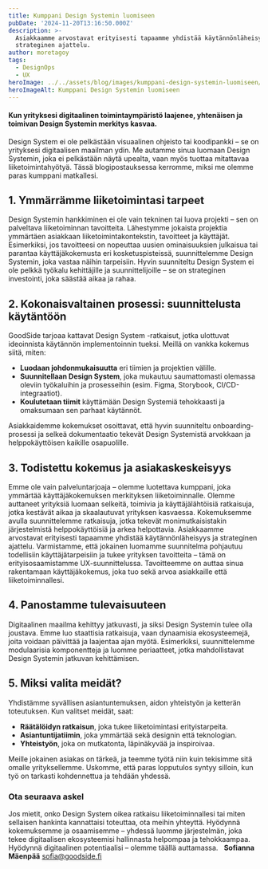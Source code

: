 ```yaml
---
title: Kumppani Design Systemin luomiseen
pubDate: '2024-11-20T13:16:50.000Z'
description: >-
  Asiakkaamme arvostavat erityisesti tapaamme yhdistää käytännönläheisyys ja
  strateginen ajattelu.
author: moretagoy
tags:
  - DesignOps
  - UX
heroImage: ../../assets/blog/images/kumppani-design-systemin-luomiseen/featured.webp
heroImageAlt: Kumppani Design Systemin luomiseen
---
```


#### Kun yrityksesi digitaalinen toimintaympäristö laajenee, yhtenäisen ja toimivan Design Systemin merkitys kasvaa.

Design System ei ole pelkästään visuaalinen ohjeisto tai koodipankki – se on yrityksesi digitaalisen maailman ydin. Me autamme sinua luomaan Design Systemin, joka ei pelkästään näytä upealta, vaan myös tuottaa mitattavaa liiketoimintahyötyä. Tässä blogipostauksessa kerromme, miksi me olemme paras kumppani matkallesi.

## 1\. Ymmärrämme liiketoimintasi tarpeet

Design Systemin hankkiminen ei ole vain tekninen tai luova projekti – sen on palveltava liiketoiminnan tavoitteita. Lähestymme jokaista projektia ymmärtäen asiakkaan liiketoimintakontekstin, tavoitteet ja käyttäjät. Esimerkiksi, jos tavoitteesi on nopeuttaa uusien ominaisuuksien julkaisua tai parantaa käyttäjäkokemusta eri kosketuspisteissä, suunnittelemme Design Systemin, joka vastaa näihin tarpeisiin. Hyvin suunniteltu Design System ei ole pelkkä työkalu kehittäjille ja suunnittelijoille – se on strateginen investointi, joka säästää aikaa ja rahaa.

## 2\. Kokonaisvaltainen prosessi: suunnittelusta käytäntöön

GoodSide tarjoaa kattavat Design System -ratkaisut, jotka ulottuvat ideoinnista käytännön implementoinnin tueksi. Meillä on vankka kokemus siitä, miten:

-   **Luodaan johdonmukaisuutta** eri tiimien ja projektien välille.
-   **Suunnitellaan Design System**, joka mukautuu saumattomasti olemassa oleviin työkaluihin ja prosesseihin (esim. Figma, Storybook, CI/CD-integraatiot).
-   **Koulutetaan tiimit** käyttämään Design Systemiä tehokkaasti ja omaksumaan sen parhaat käytännöt.

Asiakkaidemme kokemukset osoittavat, että hyvin suunniteltu onboarding-prosessi ja selkeä dokumentaatio tekevät Design Systemistä arvokkaan ja helppokäyttöisen kaikille osapuolille.

## 3\. Todistettu kokemus ja asiakaskeskeisyys

Emme ole vain palveluntarjoaja – olemme luotettava kumppani, joka ymmärtää käyttäjäkokemuksen merkityksen liiketoiminnalle. Olemme auttaneet yrityksiä luomaan selkeitä, toimivia ja käyttäjälähtöisiä ratkaisuja, jotka kestävät aikaa ja skaalautuvat yrityksen kasvaessa. Kokemuksemme avulla suunnittelemme ratkaisuja, jotka tekevät monimutkaisistakin järjestelmistä helppokäyttöisiä ja arkea helpottavia. Asiakkaamme arvostavat erityisesti tapaamme yhdistää käytännönläheisyys ja strateginen ajattelu. Varmistamme, että jokainen luomamme suunnitelma pohjautuu todellisiin käyttäjätarpeisiin ja tukee yrityksen tavoitteita – tämä on erityisosaamistamme UX-suunnittelussa. Tavoitteemme on auttaa sinua rakentamaan käyttäjäkokemus, joka tuo sekä arvoa asiakkaille että liiketoiminnallesi.

## 4\. Panostamme tulevaisuuteen

Digitaalinen maailma kehittyy jatkuvasti, ja siksi Design Systemin tulee olla joustava. Emme luo staattisia ratkaisuja, vaan dynaamisia ekosysteemejä, joita voidaan päivittää ja laajentaa ajan myötä. Esimerkiksi, suunnittelemme modulaarisia komponentteja ja luomme periaatteet, jotka mahdollistavat Design Systemin jatkuvan kehittämisen.

## 5\. Miksi valita meidät?

Yhdistämme syvällisen asiantuntemuksen, aidon yhteistyön ja ketterän toteutuksen. Kun valitset meidät, saat:

-   **Räätälöidyn ratkaisun**, joka tukee liiketoimintasi erityistarpeita.
-   **Asiantuntijatiimin**, joka ymmärtää sekä designin että teknologian.
-   **Yhteistyön**, joka on mutkatonta, läpinäkyvää ja inspiroivaa.

Meille jokainen asiakas on tärkeä, ja teemme työtä niin kuin tekisimme sitä omalle yrityksellemme. Uskomme, että paras lopputulos syntyy silloin, kun työ on tarkasti kohdennettua ja tehdään yhdessä.

### Ota seuraava askel

Jos mietit, onko Design System oikea ratkaisu liiketoiminnallesi tai miten sellaisen hankinta kannattaisi toteuttaa, ota meihin yhteyttä. Hyödynnä kokemuksemme ja osaamisemme – yhdessä luomme järjestelmän, joka tekee digitaalisen ekosysteemisi hallinnasta helpompaa ja tehokkaampaa. Hyödynnä digitaalinen potentiaalisi – olemme täällä auttamassa.   **Sofianna Mäenpää** sofia@goodside.fi